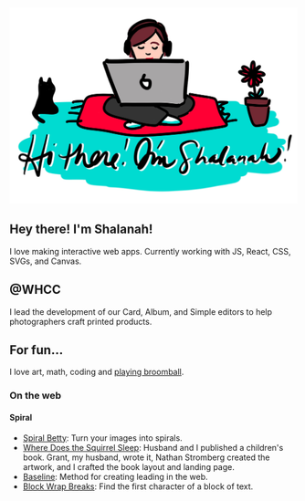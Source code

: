 <img src="https://github.com/shalanah/shalanah/blob/master/shalanah.png?raw=true" />

## Hey there! I'm Shalanah!
I love making interactive web apps. Currently working with JS, React, CSS, SVGs, and Canvas.

## @WHCC
I lead the development of our Card, Album, and Simple editors to help photographers craft printed products. 

## For fun...

I love art, math, coding and [playing broomball](https://youtu.be/jXegEec5dC8?t=1973).

### On the web

#### Spiral 

- [Spiral Betty](spiralbetty.com): Turn your images into spirals.
- [Where Does the Squirrel Sleep](wheredoesthesquirrelsleep.com): Husband and I published a children's book. Grant, my husband, wrote it, Nathan Stromberg created the artwork, and I crafted the book layout and landing page.
- [Baseline](https://shalanah.github.io/baseline/): Method for creating leading in the web.
- [Block Wrap Breaks](https://github.com/shalanah/block-wrap-breaks): Find the first character of a block of text.


<!--
**shalanah/shalanah** is a ✨ _special_ ✨ repository because its `README.md` (this file) appears on your GitHub profile.

Here are some ideas to get you started:

- 🔭 I’m currently working on ...
- 🌱 I’m currently learning ...
- 👯 I’m looking to collaborate on ...
- 🤔 I’m looking for help with ...
- 💬 Ask me about ...
- 📫 How to reach me: ...
- 😄 Pronouns: ...
- ⚡ Fun fact: ...
-->
